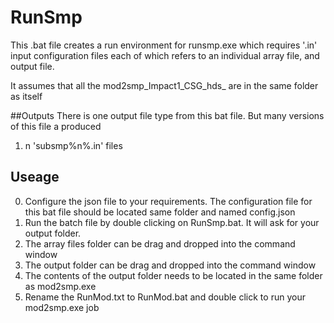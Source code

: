 # RunSmp

This .bat file creates a run environment for runsmp.exe
which requires '.in' input configuration files each of which
refers to an individual array file, and output file.

It assumes that all the mod2smp_Impact1_CSG_hds_ are in the same folder as itself

##Outputs 
There is one output file type from this bat file. But many versions of this file a produced

1. n 'subsmp%n%.in' files 

## Useage
0. Configure the json file to your requirements. The configuration file for this bat file should be located 
same folder and named config.json
1. Run the batch file by double clicking on RunSmp.bat. It will ask for your output folder.
2. The array files folder can be drag and dropped into the command window 
3. The output folder can be drag and dropped into the command window
4. The contents of the output folder needs to be located in the same folder as mod2smp.exe
5. Rename the RunMod.txt to RunMod.bat and double click to run your mod2smp.exe job


